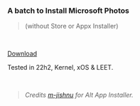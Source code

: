 ### A batch to Install Microsoft Photos
> (without Store or Appx Installer)
</br> 

 [Download](https://github.com/gzmatte/ms-photos/releases/download/1/ms-photos.bat)

Tested in 22h2, Kernel, xOS & LEET.

</br> 

> _Credits [m-jishnu](https://github.com/m-jishnu/alt-app-installer) for Alt App Installer._

